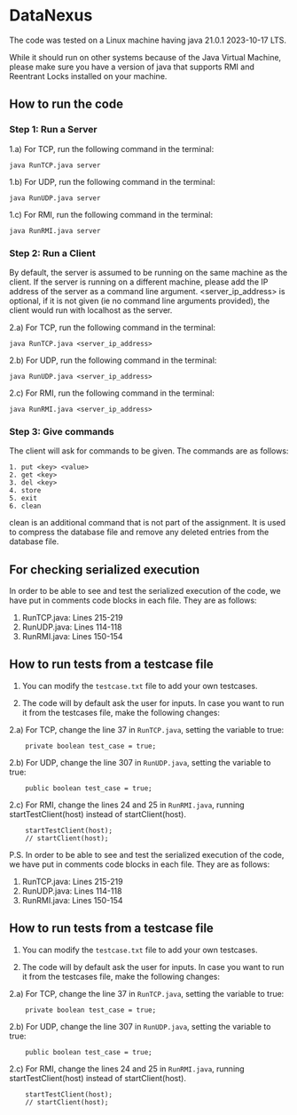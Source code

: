 # DataNexus

The code was tested on a Linux machine having java 21.0.1 2023-10-17 LTS.

While it should run on other systems because of the Java Virtual Machine, please make sure you have a version of java that supports RMI and Reentrant Locks installed on your machine.

## How to run the code

### Step 1: Run a Server

1.a) For TCP, run the following command in the terminal:

```
java RunTCP.java server
```

1.b) For UDP, run the following command in the terminal:

```
java RunUDP.java server
```

1.c) For RMI, run the following command in the terminal:

```
java RunRMI.java server
```

### Step 2: Run a Client

By default, the server is assumed to be running on the same machine as the client. If the server is running on a different machine, please add the IP address of the server as a command line argument. <server_ip_address> is optional, if it is not given (ie no command line arguments provided), the client would run with localhost as the server.

2.a) For TCP, run the following command in the terminal:

```
java RunTCP.java <server_ip_address>
```

2.b) For UDP, run the following command in the terminal:

```
java RunUDP.java <server_ip_address>
```

2.c) For RMI, run the following command in the terminal:

```
java RunRMI.java <server_ip_address>
```

### Step 3: Give commands

The client will ask for commands to be given. The commands are as follows:

```
1. put <key> <value>
2. get <key>
3. del <key>
4. store
5. exit
6. clean
```

clean is an additional command that is not part of the assignment. It is used to compress the database file and remove any deleted entries from the database file.

## For checking serialized execution
In order to be able to see and test the serialized execution of the code, we have put in comments code blocks in each file. They are as follows:
1) RunTCP.java: Lines 215-219
2) RunUDP.java: Lines 114-118
3) RunRMI.java: Lines 150-154

## How to run tests from a testcase file
1) You can modify the `testcase.txt` file to add your own testcases. 

2) The code will by default ask the user for inputs. In case you want to run it from the testcases file, 
make the following changes:

2.a) For TCP, change the line 37 in `RunTCP.java`, setting the variable to true:
```
    private boolean test_case = true;
```

2.b) For UDP, change the line 307 in `RunUDP.java`, setting the variable to true:
```
    public boolean test_case = true;
```

2.c) For RMI, change the lines 24 and 25 in `RunRMI.java`, running startTestClient(host) instead of startClient(host).
```
    startTestClient(host);
    // startClient(host);
```

P.S. In order to be able to see and test the serialized execution of the code, we have put in comments code blocks in each file. They are as follows:
1) RunTCP.java: Lines 215-219
2) RunUDP.java: Lines 114-118
3) RunRMI.java: Lines 150-154

## How to run tests from a testcase file
1) You can modify the `testcase.txt` file to add your own testcases. 

2) The code will by default ask the user for inputs. In case you want to run it from the testcases file, 
make the following changes:

2.a) For TCP, change the line 37 in `RunTCP.java`, setting the variable to true:
```
    private boolean test_case = true;
```

2.b) For UDP, change the line 307 in `RunUDP.java`, setting the variable to true:
```
    public boolean test_case = true;
```

2.c) For RMI, change the lines 24 and 25 in `RunRMI.java`, running startTestClient(host) instead of startClient(host).
```
    startTestClient(host);
    // startClient(host);
```
